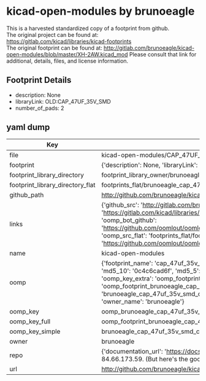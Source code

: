 # kicad-open-modules by brunoeagle  
This is a harvested standardized copy of a footprint from github.  
The original project can be found at:  
https://gitlab.com/kicad/libraries/kicad-footprints  
The original footprint can be found at:
http://gitlab.com/brunoeagle/kicad-open-modules/blob/master/XH-2AW.kicad_mod
Please consult that link for additional, details, files, and license information.  
## Footprint Details
* description: None  
* libraryLink: OLD:CAP_47UF_35V_SMD  
* number_of_pads: 2  
## yaml dump  
| Key | Value |  
| --- | --- |  
| file | kicad-open-modules/CAP_47UF_35V_SMD.kicad_mod |  
| footprint | {'description': None, 'libraryLink': 'OLD:CAP_47UF_35V_SMD', 'number_of_pads': 2} |  
| footprint_library_directory | footprint_library_owner/brunoeagle_kicad-open-modules |  
| footprint_library_directory_flat | footprints_flat/brunoeagle_cap_47uf_35v_smd_cap_47uf_35v_smd/working |  
| github_path | http://github.com/brunoeagle/kicad-open-modules/blob/master/CAP_47UF_35V_SMD.kicad_mod |  
| links | {'github_src': 'http://gitlab.com/brunoeagle/kicad-open-modules/blob/master/XH-2AW.kicad_mod', 'github_src_repo': 'https://gitlab.com/kicad/libraries/kicad-footprints', 'oomp_bot': 'footprints/brunoeagle_cap_47uf_35v_smd_cap_47uf_35v_smd/working', 'oomp_bot_github': 'https://github.com/oomlout/oomlout_oomp_footprint_bot/tree/main/footprints/brunoeagle_cap_47uf_35v_smd_cap_47uf_35v_smd/working', 'oomp_src_flat': 'footprints_flat/footprints_flat/brunoeagle_cap_47uf_35v_smd_cap_47uf_35v_smd/working', 'oomp_src_flat_github': 'https://github.com/oomlout/oomlout_oomp_footprint_src/tree/main/footprints_flat/brunoeagle_cap_47uf_35v_smd_cap_47uf_35v_smd/working'} |  
| name | kicad-open-modules |  
| oomp | {'footprint_name': 'cap_47uf_35v_smd', 'library_name': 'cap_47uf_35v_smd_kicad_mod', 'md5': '0c4c6cad6f4dcea1f0a7e5d7cbf053e9', 'md5_10': '0c4c6cad6f', 'md5_5': '0c4c6', 'md5_6': '0c4c6c', 'oomp_key': 'oomp_brunoeagle_cap_47uf_35v_smd_cap_47uf_35v_smd', 'oomp_key_extra': 'oomp_footprint_brunoeagle_cap_47uf_35v_smd_cap_47uf_35v_smd', 'oomp_key_full': 'oomp_footprint_brunoeagle_cap_47uf_35v_smd_cap_47uf_35v_smd_0c4c6c', 'oomp_key_simple': 'brunoeagle_cap_47uf_35v_smd_cap_47uf_35v_smd', 'original_filename': 'kicad-open-modules/CAP_47UF_35V_SMD.kicad_mod', 'owner_name': 'brunoeagle'} |  
| oomp_key | oomp_brunoeagle_cap_47uf_35v_smd_cap_47uf_35v_smd |  
| oomp_key_full | oomp_footprint_brunoeagle_cap_47uf_35v_smd_cap_47uf_35v_smd |  
| oomp_key_simple | brunoeagle_cap_47uf_35v_smd_cap_47uf_35v_smd |  
| owner | brunoeagle |  
| repo | {'documentation_url': 'https://docs.github.com/rest/overview/resources-in-the-rest-api#rate-limiting', 'message': "API rate limit exceeded for 84.66.173.59. (But here's the good news: Authenticated requests get a higher rate limit. Check out the documentation for more details.)"} |  
| url | http://github.com/brunoeagle/kicad-open-modules |  

